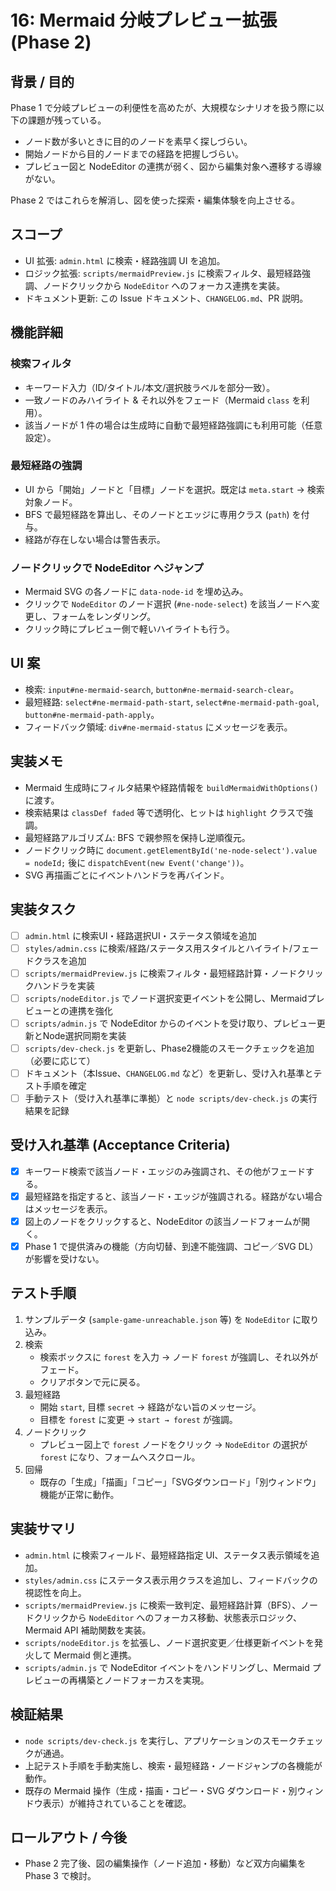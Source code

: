 # 16: Mermaid 分岐プレビュー拡張 (Phase 2)

## 背景 / 目的
Phase 1 で分岐プレビューの利便性を高めたが、大規模なシナリオを扱う際に以下の課題が残っている。

- ノード数が多いときに目的のノードを素早く探しづらい。
- 開始ノードから目的ノードまでの経路を把握しづらい。
- プレビュー図と NodeEditor の連携が弱く、図から編集対象へ遷移する導線がない。

Phase 2 ではこれらを解消し、図を使った探索・編集体験を向上させる。

## スコープ
- UI 拡張: `admin.html` に検索・経路強調 UI を追加。
- ロジック拡張: `scripts/mermaidPreview.js` に検索フィルタ、最短経路強調、ノードクリックから `NodeEditor` へのフォーカス連携を実装。
- ドキュメント更新: この Issue ドキュメント、`CHANGELOG.md`、PR 説明。

## 機能詳細
### 検索フィルタ
- キーワード入力（ID/タイトル/本文/選択肢ラベルを部分一致）。
- 一致ノードのみハイライト & それ以外をフェード（Mermaid `class` を利用）。
- 該当ノードが 1 件の場合は生成時に自動で最短経路強調にも利用可能（任意設定）。

### 最短経路の強調
- UI から「開始」ノードと「目標」ノードを選択。既定は `meta.start` → 検索対象ノード。
- BFS で最短経路を算出し、そのノードとエッジに専用クラス (`path`) を付与。
- 経路が存在しない場合は警告表示。

### ノードクリックで NodeEditor へジャンプ
- Mermaid SVG の各ノードに `data-node-id` を埋め込み。
- クリックで `NodeEditor` のノード選択 (`#ne-node-select`) を該当ノードへ変更し、フォームをレンダリング。
- クリック時にプレビュー側で軽いハイライトも行う。

## UI 案
- 検索: `input#ne-mermaid-search`, `button#ne-mermaid-search-clear`。
- 最短経路: `select#ne-mermaid-path-start`, `select#ne-mermaid-path-goal`, `button#ne-mermaid-path-apply`。
- フィードバック領域: `div#ne-mermaid-status` にメッセージを表示。

## 実装メモ
- Mermaid 生成時にフィルタ結果や経路情報を `buildMermaidWithOptions()` に渡す。
- 検索結果は `classDef faded` 等で透明化、ヒットは `highlight` クラスで強調。
- 最短経路アルゴリズム: BFS で親参照を保持し逆順復元。
- ノードクリック時に `document.getElementById('ne-node-select').value = nodeId;` 後に `dispatchEvent(new Event('change'))`。
- SVG 再描画ごとにイベントハンドラを再バインド。

## 実装タスク
- [ ] `admin.html` に検索UI・経路選択UI・ステータス領域を追加
- [ ] `styles/admin.css` に検索/経路/ステータス用スタイルとハイライト/フェードクラスを追加
- [ ] `scripts/mermaidPreview.js` に検索フィルタ・最短経路計算・ノードクリックハンドラを実装
- [ ] `scripts/nodeEditor.js` でノード選択変更イベントを公開し、Mermaidプレビューとの連携を強化
- [ ] `scripts/admin.js` で NodeEditor からのイベントを受け取り、プレビュー更新とNode選択同期を実装
- [ ] `scripts/dev-check.js` を更新し、Phase2機能のスモークチェックを追加（必要に応じて）
- [ ] ドキュメント（本Issue、`CHANGELOG.md` など）を更新し、受け入れ基準とテスト手順を確定
- [ ] 手動テスト（受け入れ基準に準拠）と `node scripts/dev-check.js` の実行結果を記録

## 受け入れ基準 (Acceptance Criteria)
- [x] キーワード検索で該当ノード・エッジのみ強調され、その他がフェードする。
- [x] 最短経路を指定すると、該当ノード・エッジが強調される。経路がない場合はメッセージを表示。
- [x] 図上のノードをクリックすると、NodeEditor の該当ノードフォームが開く。
- [x] Phase 1 で提供済みの機能（方向切替、到達不能強調、コピー／SVG DL）が影響を受けない。

## テスト手順
1. サンプルデータ (`sample-game-unreachable.json` 等) を `NodeEditor` に取り込み。
2. 検索
   - 検索ボックスに `forest` を入力 → ノード `forest` が強調し、それ以外がフェード。
   - クリアボタンで元に戻る。
3. 最短経路
   - 開始 `start`, 目標 `secret` → 経路がない旨のメッセージ。
   - 目標を `forest` に変更 → `start → forest` が強調。
4. ノードクリック
   - プレビュー図上で `forest` ノードをクリック → `NodeEditor` の選択が `forest` になり、フォームへスクロール。
5. 回帰
   - 既存の「生成」「描画」「コピー」「SVGダウンロード」「別ウィンドウ」機能が正常に動作。

## 実装サマリ
- `admin.html` に検索フィールド、最短経路指定 UI、ステータス表示領域を追加。
- `styles/admin.css` にステータス表示用クラスを追加し、フィードバックの視認性を向上。
- `scripts/mermaidPreview.js` に検索一致判定、最短経路計算（BFS）、ノードクリックから `NodeEditor` へのフォーカス移動、状態表示ロジック、Mermaid API 補助関数を実装。
- `scripts/nodeEditor.js` を拡張し、ノード選択変更／仕様更新イベントを発火して Mermaid 側と連携。
- `scripts/admin.js` で NodeEditor イベントをハンドリングし、Mermaid プレビューの再構築とノードフォーカスを実現。

## 検証結果
- `node scripts/dev-check.js` を実行し、アプリケーションのスモークチェックが通過。
- 上記テスト手順を手動実施し、検索・最短経路・ノードジャンプの各機能が動作。
- 既存の Mermaid 操作（生成・描画・コピー・SVG ダウンロード・別ウィンドウ表示）が維持されていることを確認。

## ロールアウト / 今後
- Phase 2 完了後、図の編集操作（ノード追加・移動）など双方向編集を Phase 3 で検討。
